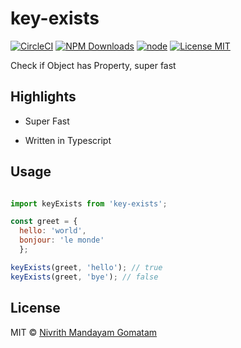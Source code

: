 # key-exists

[![CircleCI](https://circleci.com/gh/nivrith/key-exists/tree/master.svg?style=svg)](https://circleci.com/gh/nivrith/key-exists/tree/master)
[![NPM Downloads](https://img.shields.io/npm/dw/key-exists.svg)](https://www.npmjs.com/package/key-exists)
[![node](https://img.shields.io/node/v/key-exists.svg)](https://www.npmjs.com/package/key-exists)
[![License MIT](https://img.shields.io/github/license/nivrith/key-exists.svg)](https://github.com/nivrith/key-exists/blob/master/LICENSE)

Check if Object has Property, super fast

## Highlights

- Super Fast

- Written in Typescript

## Usage

```js

import keyExists from 'key-exists';

const greet = {
  hello: 'world',
  bonjour: 'le monde'
  };

keyExists(greet, 'hello'); // true
keyExists(greet, 'bye'); // false

```

## License

MIT © [Nivrith Mandayam Gomatam](https://au.linkedin.com/in/nivrith-gomatam-43bb7aa5)
